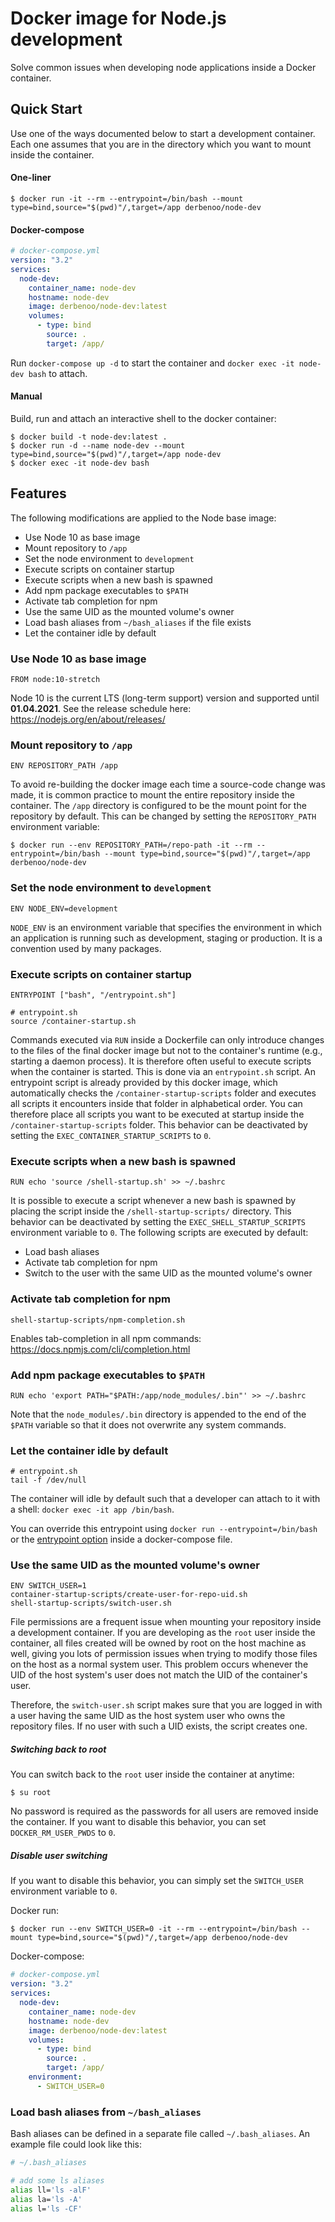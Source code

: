 # Docker image for Node.js development

Solve common issues when developing node applications inside a Docker container.

## Quick Start

Use one of the ways documented below to start a development container. Each one assumes that you are in the directory which you want to mount inside the container.

#### One-liner

```
$ docker run -it --rm --entrypoint=/bin/bash --mount type=bind,source="$(pwd)"/,target=/app derbenoo/node-dev
```

#### Docker-compose

```yml
# docker-compose.yml
version: "3.2"
services:
  node-dev:
    container_name: node-dev
    hostname: node-dev
    image: derbenoo/node-dev:latest
    volumes:
      - type: bind
        source: .
        target: /app/
```

Run `docker-compose up -d` to start the container and `docker exec -it node-dev bash` to attach.

#### Manual

Build, run and attach an interactive shell to the docker container:

```
$ docker build -t node-dev:latest .
$ docker run -d --name node-dev --mount type=bind,source="$(pwd)"/,target=/app node-dev
$ docker exec -it node-dev bash
```

## Features

The following modifications are applied to the Node base image:

- Use Node 10 as base image
- Mount repository to `/app`
- Set the node environment to `development`
- Execute scripts on container startup
- Execute scripts when a new bash is spawned
- Add npm package executables to `$PATH`
- Activate tab completion for npm
- Use the same UID as the mounted volume's owner
- Load bash aliases from `~/bash_aliases` if the file exists
- Let the container idle by default

### Use Node 10 as base image

```
FROM node:10-stretch
```

Node 10 is the current LTS (long-term support) version and supported until **01.04.2021**. See the release schedule here: https://nodejs.org/en/about/releases/

### Mount repository to `/app`

```
ENV REPOSITORY_PATH /app
```

To avoid re-building the docker image each time a source-code change was made, it is common practice to mount the entire repository inside the container. The `/app` directory is configured to be the mount point for the repository by default. This can be changed by setting the `REPOSITORY_PATH` environment variable:

```
$ docker run --env REPOSITORY_PATH=/repo-path -it --rm --entrypoint=/bin/bash --mount type=bind,source="$(pwd)"/,target=/app derbenoo/node-dev
```

### Set the node environment to `development`

```
ENV NODE_ENV=development
```

`NODE_ENV` is an environment variable that specifies the environment in which an application is running such as development, staging or production. It is a convention used by many packages.

### Execute scripts on container startup

```
ENTRYPOINT ["bash", "/entrypoint.sh"]

# entrypoint.sh
source /container-startup.sh
```

Commands executed via `RUN` inside a Dockerfile can only introduce changes to the files of the final docker image but not to the container's runtime (e.g., starting a daemon process). It is therefore often useful to execute scripts when the container is started. This is done via an `entrypoint.sh` script. An entrypoint script is already provided by this docker image, which automatically checks the `/container-startup-scripts` folder and executes all scripts it encounters inside that folder in alphabetical order. You can therefore place all scripts you want to be executed at startup inside the `/container-startup-scripts` folder. This behavior can be deactivated by setting the `EXEC_CONTAINER_STARTUP_SCRIPTS` to `0`.

### Execute scripts when a new bash is spawned

```
RUN echo 'source /shell-startup.sh' >> ~/.bashrc
```

It is possible to execute a script whenever a new bash is spawned by placing the script inside the `/shell-startup-scripts/` directory. This behavior can be deactivated by setting the `EXEC_SHELL_STARTUP_SCRIPTS` environment variable to `0`. The following scripts are executed by default:
- Load bash aliases
- Activate tab completion for npm
- Switch to the user with the same UID as the mounted volume's owner  


### Activate tab completion for npm

```
shell-startup-scripts/npm-completion.sh
```

Enables tab-completion in all npm commands: https://docs.npmjs.com/cli/completion.html

### Add npm package executables to `$PATH`

```
RUN echo 'export PATH="$PATH:/app/node_modules/.bin"' >> ~/.bashrc
```

Note that the `node_modules/.bin` directory is appended to the end of the `$PATH` variable so that it does not overwrite any system commands.

### Let the container idle by default

```
# entrypoint.sh
tail -f /dev/null
```

The container will idle by default such that a developer can attach to it with a shell: `docker exec -it app /bin/bash`.

You can override this entrypoint using `docker run --entrypoint=/bin/bash` or the [entrypoint option](https://docs.docker.com/compose/compose-file/#entrypoint) inside a docker-compose file.

### Use the same UID as the mounted volume's owner

```
ENV SWITCH_USER=1
container-startup-scripts/create-user-for-repo-uid.sh
shell-startup-scripts/switch-user.sh
```

File permissions are a frequent issue when mounting your repository inside a development container. If you are developing as the `root` user inside the container, all files created will be owned by root on the host machine as well, giving you lots of permission issues when trying to modify those files on the host as a normal system user. This problem occurs whenever the UID of the host system's user does not match the UID of the container's user.

Therefore, the `switch-user.sh` script makes sure that you are logged in with a user having the same UID as the host system user who owns the repository files. If no user with such a UID exists, the script creates one.

##### Switching back to root

You can switch back to the `root` user inside the container at anytime:

```
$ su root
```

No password is required as the passwords for all users are removed inside the container. If you want to disable this behavior, you can set `DOCKER_RM_USER_PWDS` to `0`.

##### Disable user switching

If you want to disable this behavior, you can simply set the `SWITCH_USER` environment variable to `0`.

Docker run:

```
$ docker run --env SWITCH_USER=0 -it --rm --entrypoint=/bin/bash --mount type=bind,source="$(pwd)"/,target=/app derbenoo/node-dev
```

Docker-compose:

```yml
# docker-compose.yml
version: "3.2"
services:
  node-dev:
    container_name: node-dev
    hostname: node-dev
    image: derbenoo/node-dev:latest
    volumes:
      - type: bind
        source: .
        target: /app/
    environment:
      - SWITCH_USER=0
```

### Load bash aliases from `~/bash_aliases`

Bash aliases can be defined in a separate file called `~/.bash_aliases`. An example file could look like this:

```sh
# ~/.bash_aliases

# add some ls aliases
alias ll='ls -alF'
alias la='ls -A'
alias l='ls -CF'
```

